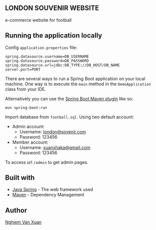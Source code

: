 ## LONDON SOUVENIR WEBSITE 
e-commerce website for football

## Running the application locally

Config ```application.properties``` file:
```
spring.datasource.username=DB_USERNAME
spring.datasource.password=DB_PASSWORD
spring.datasource.url=jdbc:DB_TYPE://DB_HOST/DB_NAME
server.port=PORT
```

There are several ways to run a Spring Boot application on your local machine. One way is to execute the `main` method in the `DemoApplication` class from your IDE.

Alternatively you can use the [Spring Boot Maven plugin](https://docs.spring.io/spring-boot/docs/current/reference/html/build-tool-plugins-maven-plugin.html) like so:

```shell
mvn spring-boot:run
```

Import database from ```football.sql```. Using two default account:

- Admin account:
    - Username: london@sovenir.com
    - Password: 123456
- Member account:
    - Username: xuanxhaka@gmail.com
    - Password: 123456
    

To access url ```/admin``` to get admin pages.  
   


## Built with
- [Java Spring](https://spring.io/) - The web framework used
- [Maven](https://mvnrepository.com/) - Dependency Management

## Author
[Nghiem Van Xuan](https://github.com/0971423044)

